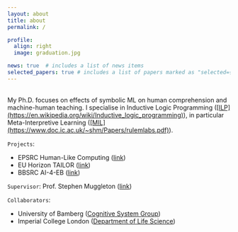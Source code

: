 ```yaml
---
layout: about
title: about
permalink: /

profile:
  align: right
  image: graduation.jpg

news: true  # includes a list of news items
selected_papers: true # includes a list of papers marked as "selected={true}"
---
```

<br/>
My Ph.D. focuses on effects of symbolic ML on human comprehension and machine-human teaching. I specialise in Inductive Logic Programming (<ins>[ILP](https://en.wikipedia.org/wiki/Inductive_logic_programming)</ins>), in particular Meta-Interpretive Learning (<ins>[MIL](https://www.doc.ic.ac.uk/~shm/Papers/rulemlabs.pdf)</ins>).

`Projects`: 
- EPSRC Human-Like Computing (<ins>[link](http://hlc.doc.ic.ac.uk/)</ins>)
- EU Horizon TAILOR (<ins>[link](https://tailor-network.eu/)</ins>)
- BBSRC AI-4-EB (<ins>[link](https://www.imperial.ac.uk/news/236657/new-uk-wide-ai-engineering-biology-consortium/)</ins>)

`Supervisor`: Prof. Stephen Muggleton (<ins>[link](https://scholar.google.com/citations?user=WxJXT2MAAAAJ&hl=en)</ins>)

`Collaborators`: 
- University of Bamberg (<ins>[Cognitive System Group](https://www.uni-bamberg.de/en/cogsys/schmid/)</ins>)
- Imperial College London (<ins>[Department of Life Science](https://www.imperial.ac.uk/people/g.baldwin)</ins>)

